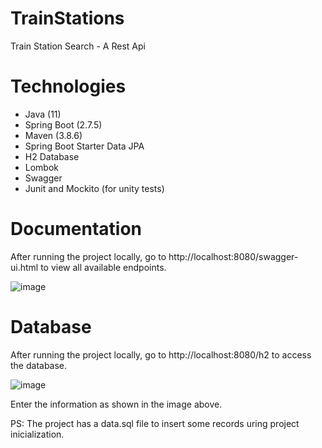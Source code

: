 # TrainStations
Train Station Search - A Rest Api

# Technologies
- Java (11)  
- Spring Boot (2.7.5)  
- Maven (3.8.6)  
- Spring Boot Starter Data JPA  
- H2 Database  
- Lombok  
- Swagger  
- Junit and Mockito (for unity tests)  

# Documentation
After running the project locally, go to http://localhost:8080/swagger-ui.html to view all available endpoints. 

![image](https://user-images.githubusercontent.com/34252791/203653794-7fe59596-abed-44a6-aee0-e022fd9205e9.png)

# Database
After running the project locally, go to http://localhost:8080/h2 to access the database.  

![image](https://user-images.githubusercontent.com/34252791/203654087-d8fdf592-7414-45d3-a66f-a31f012802d2.png)  

Enter the information as shown in the image above.  

PS: The project has a data.sql file to insert some records uring project inicialization.



